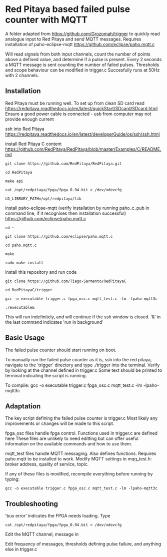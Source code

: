 # Red Pitaya based failed pulse counter with MQTT

A folder adapted from https://github.com/Grozomah/trigger to quickly read analogue input to Red Pitaya and send MQTT messages.
Requires installation of paho-eclipse-mqtt https://github.com/eclipse/paho.mqtt.c 

Will read signals from both input channels, count the number of points above a defined value, and determine if a pulse is present. 
Every 2 seconds a MQTT message is sent counting the number of failed pulses.
Thresholds and scope behaviour can be modified in trigger.c
Succesfully runs at 50Hz with 2 channels.

## Installation

Red Pitaya must be running well. To set up from clean SD card read https://redpitaya.readthedocs.io/en/latest/quickStart/SDcard/SDcard.html
Ensure a good power cable is connected - usb from computer may not provide enough current

ssh into Red Pitaya https://redpitaya.readthedocs.io/en/latest/developerGuide/os/ssh/ssh.html

install Red Pitaya C content https://github.com/RedPitaya/RedPitaya/blob/master/Examples/C/README.md
```
git clone https://github.com/RedPitaya/RedPitaya.git

cd RedPitaya

make api

cat /opt/redpitaya/fpga/fpga_0.94.bit > /dev/xdevcfg

LD_LIBRARY_PATH=/opt/redpitaya/lib
```

install paho-eclipse-mqtt (verify installation by running paho_c_pub in command line, if it recognises then installation successful) https://github.com/eclipse/paho.mqtt.c

```
cd ~

git clone https://github.com/eclipse/paho.mqtt.c

cd paho.mqtt.c

make

sudo make install
```
install this repository and run code

```
git clone https://github.com/Tiago-Sarmento/RedPitayaC

cd RedPitayaC/trigger

gcc -o executable trigger.c fpga_osc.c mqtt_test.c -lm -lpaho-mqtt3c

./executable&
```
This will run indefinitely, and will continue if the ssh window is closed. '&' in the last command indicates 'run in background'


## Basic Usage

The failed pulse counter should start running on boot.

To manually run the failed pulse counter as it is, ssh into the red pitaya, navigate to the 'trigger' directory and type ./trigger into the terminal.
Verify by looking at the channel defined in trigger.c
Some text should be printed to terminal indicating the script is running.

To compile:
gcc -o executable trigger.c fpga_osc.c mqtt_test.c -lm -lpaho-mqtt3c

## Adaptation
The key script defining the failed pulse counter is trigger.c
Most likely any improvements or changes will be made to this script. 

fpga_osc files handle fpga control. Functions used in trigger.c are defined here
These files are unlikely to need editting but can offer useful information on the available commands and how to use them. 

mqtt_test files handle MQTT messaging. Also defines functions. Requires paho.mqtt to be installed to work.
Modify MQTT settings in mqq_test.h: broker address, quality of service, topic. 

If any of these files is modified, recompile everything before running by typing: 
```
gcc -o executable trigger.c fpga_osc.c mqtt_test.c -lm -lpaho-mqtt3c
```



## Troubleshooting
'bus error' indicates the FPGA needs loading. Type 
```
cat /opt/redpitaya/fpga/fpga_0.94.bit > /dev/xdevcfg
```



Edit the MQTT channel, message in 

Edit frequency of messages, thresholds defining pulse failure, and anything else in trigger.c




  
